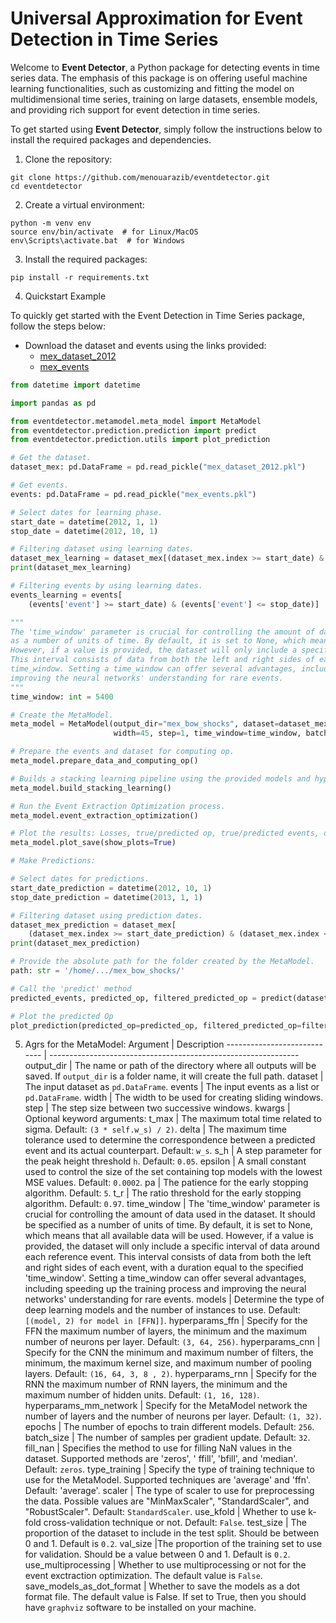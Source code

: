Universal Approximation for Event Detection in Time Series
==========================================================

Welcome to **Event Detector**, a Python package for detecting events in time series data. The emphasis of this package
is on offering useful machine learning functionalities, such as customizing and fitting the model on multidimensional
time series, training on large datasets, ensemble models, and providing rich support for event detection in time
series.

To get started using **Event Detector**, simply follow the instructions below to install the required packages and
dependencies.

1. Clone the repository:

<pre><code>git clone https://github.com/menouarazib/eventdetector.git
cd eventdetector
</code></pre>

2. Create a virtual environment:

<pre><code>python -m venv env
source env/bin/activate  # for Linux/MacOS
env\Scripts\activate.bat  # for Windows
</code></pre>

3. Install the required packages:

<pre><code>pip install -r requirements.txt</code></pre>

4. Quickstart Example

To quickly get started with the Event Detection in Time Series package, follow the steps below:

- Download the dataset and events using the links provided:
    - [mex_dataset_2012](https://drive.google.com/file/d/1v8W50aveNMUeofDOQoI_601E0IN990BS/view?usp=sharing)
    - [mex_events](https://drive.google.com/file/d/1cMZn4fsgot2J2EffNCKvm0I2XKiIemkl/view?usp=sharing)

```python
from datetime import datetime

import pandas as pd

from eventdetector.metamodel.meta_model import MetaModel
from eventdetector.prediction.prediction import predict
from eventdetector.prediction.utils import plot_prediction

# Get the dataset.
dataset_mex: pd.DataFrame = pd.read_pickle("mex_dataset_2012.pkl")

# Get events.
events: pd.DataFrame = pd.read_pickle("mex_events.pkl")

# Select dates for learning phase.
start_date = datetime(2012, 1, 1)
stop_date = datetime(2012, 10, 1)

# Filtering dataset using learning dates.
dataset_mex_learning = dataset_mex[(dataset_mex.index >= start_date) & (dataset_mex.index <= stop_date)]
print(dataset_mex_learning)

# Filtering events by using learning dates.
events_learning = events[
    (events['event'] >= start_date) & (events['event'] <= stop_date)]

"""
The 'time_window' parameter is crucial for controlling the amount of data used in the dataset. It should be specified 
as a number of units of time. By default, it is set to None, which means that all available data will be used.
However, if a value is provided, the dataset will only include a specific interval of data around each reference event.
This interval consists of data from both the left and right sides of each event, with a duration equal to the specified 
time_window. Setting a time_window can offer several advantages, including speeding up the training process and 
improving the neural networks' understanding for rare events.
"""
time_window: int = 5400

# Create the MetaModel.
meta_model = MetaModel(output_dir="mex_bow_shocks", dataset=dataset_mex_learning, events=events_learning,
                       width=45, step=1, time_window=time_window, batch_size=3000)

# Prepare the events and dataset for computing op.
meta_model.prepare_data_and_computing_op()

# Builds a stacking learning pipeline using the provided models and hyperparameters.
meta_model.build_stacking_learning()

# Run the Event Extraction Optimization process.
meta_model.event_extraction_optimization()

# Plot the results: Losses, true/predicted op, true/predicted events, deltat_t.
meta_model.plot_save(show_plots=True)

# Make Predictions:

# Select dates for predictions.
start_date_prediction = datetime(2012, 10, 1)
stop_date_prediction = datetime(2013, 1, 1)

# Filtering dataset using prediction dates.
dataset_mex_prediction = dataset_mex[
    (dataset_mex.index >= start_date_prediction) & (dataset_mex.index <= stop_date_prediction)]
print(dataset_mex_prediction)

# Provide the absolute path for the folder created by the MetaModel.
path: str = '/home/.../mex_bow_shocks/'

# Call the 'predict' method
predicted_events, predicted_op, filtered_predicted_op = predict(dataset=dataset_mex_prediction, path=path)

# Plot the predicted Op
plot_prediction(predicted_op=predicted_op, filtered_predicted_op=filtered_predicted_op)
```

5. Agrs for the MetaModel:
   Argument | Description
   ---------------------------- | --------------------------------------------------------------
   output_dir | The name or path of the directory where all outputs will be saved. If `output_dir` is a folder name, it
   will create the full path.
   dataset | The input dataset as `pd.DataFrame`.
   events | The input events as a list or `pd.DataFrame`.
   width | The width to be used for creating sliding windows.
   step | The step size between two successive windows.
   kwargs | Optional keyword arguments:
   t_max | The maximum total time related to sigma. Default: `(3 * self.w_s) / 2)`.
   delta | The maximum time tolerance used to determine the correspondence between a predicted event and its actual
   counterpart. Default: `w_s`.
   s_h | A step parameter for the peak height threshold `h`. Default: `0.05`.
   epsilon | A small constant used to control the size of the set containing top models with the lowest MSE values.
   Default: `0.0002`.
   pa | The patience for the early stopping algorithm. Default: `5`.
   t_r | The ratio threshold for the early stopping algorithm. Default: `0.97`.
   time_window | The 'time_window' parameter is crucial for controlling the amount of data used in the dataset. It
   should be specified as a number of units of time. By default, it is set to None, which means that all available data
   will be used. However, if a value is provided, the dataset will only include a specific interval of data around each
   reference event. This interval consists of data from both the left and right sides of each event, with a duration
   equal to the specified 'time_window'. Setting a time_window can offer several advantages, including speeding up the
   training process and improving the neural networks' understanding for rare events.
   models | Determine the type of deep learning models and the number of instances to use.
   Default: `[(model, 2) for model in [FFN]]`.
   hyperparams_ffn | Specify for the FFN the maximum number of layers, the minimum and the maximum number of neurons per
   layer. Default: `(3, 64, 256)`.
   hyperparams_cnn | Specify for the CNN the minimum and maximum number of filters, the minimum, the maximum kernel
   size, and maximum number of pooling layers. Default: `(16, 64, 3, 8 , 2)`.
   hyperparams_rnn | Specify for the RNN the maximum number of RNN layers, the minimum and the maximum number of hidden
   units. Default: `(1, 16, 128)`.
   hyperparams_mm_network | Specify for the MetaModel network the number of layers and the number of neurons per layer.
   Default: `(1, 32)`.
   epochs | The number of epochs to train different models. Default: `256`.
   batch_size | The number of samples per gradient update. Default: `32`.
   fill_nan | Specifies the method to use for filling NaN values in the dataset. Supported methods are 'zeros', '
   ffill', 'bfill', and 'median'. Default: `zeros`.
   type_training | Specify the type of training technique to use for the MetaModel. Supported techniques are 'average'
   and 'ffn'. Default: 'average'.
   scaler | The type of scaler to use for preprocessing the data. Possible values are "MinMaxScaler", "StandardScaler",
   and "RobustScaler". Default: `StandardScaler`.
   use_kfold | Whether to use k-fold cross-validation technique or not. Default: `False`.
   test_size | The proportion of the dataset to include in the test split. Should be between 0 and 1. Default is `0.2`.
   val_size |The proportion of the training set to use for validation. Should be a value between 0 and 1. Default
   is `0.2`.
   use_multiprocessing | Whether to use multiprocessing or not for the event exctraction optimization. The default value
   is `False`.
   save_models_as_dot_format | Whether to save the models as a dot format file. The default value is False. If set to
   True, then you should have `graphviz` software to be installed on your machine.
